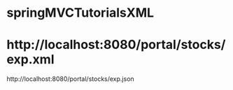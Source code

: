# springMVCTutorialsXML
http://localhost:8080/portal/stocks/exp.xml
=============================================
http://localhost:8080/portal/stocks/exp.json
